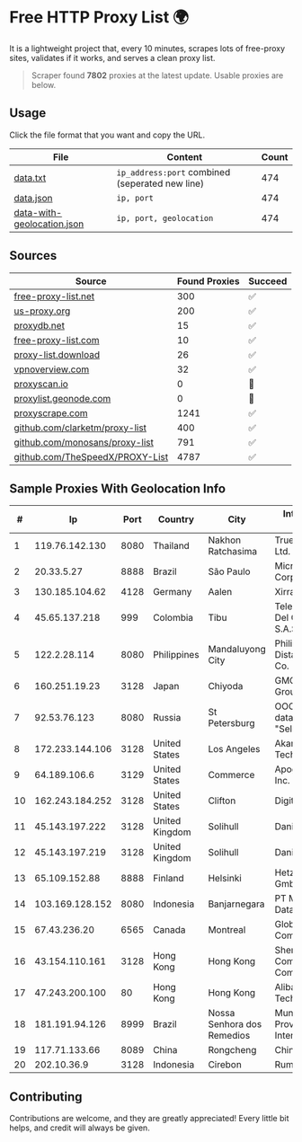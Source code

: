 
# Free HTTP Proxy List 🌍

It is a lightweight project that, every 10 minutes, scrapes lots of free-proxy sites, validates if it works, and serves a clean proxy list.


> Scraper found **7802** proxies at the latest update. Usable proxies are below.

## Usage

Click the file format that you want and copy the URL.


|File|Content|Count|
|----|-------|-----|
|[data.txt](https://raw.githubusercontent.com/themiralay/Proxy-List-World/master/data.txt)|`ip_address:port` combined (seperated new line)|474|
|[data.json](https://raw.githubusercontent.com/themiralay/Proxy-List-World/master/data.json)|`ip, port`|474|
|[data-with-geolocation.json](https://raw.githubusercontent.com/themiralay/Proxy-List-World/master/data-with-geolocation.json)|`ip, port, geolocation`|474|

## Sources

|Source|Found Proxies|Succeed|
|------|-------------|-------|
|[free-proxy-list.net](https://free-proxy-list.net)|300|✅|
|[us-proxy.org](https://www.us-proxy.org)|200|✅|
|[proxydb.net](http://proxydb.net)|15|✅|
|[free-proxy-list.com](https://free-proxy-list.com/?page=&port=&type%5B%5D=http&type%5B%5D=https&up_time=0&search=Search)|10|✅|
|[proxy-list.download](https://www.proxy-list.download/HTTP)|26|✅|
|[vpnoverview.com](https://vpnoverview.com/privacy/anonymous-browsing/free-proxy-servers)|32|✅|
|[proxyscan.io](https://www.proxyscan.io)|0|🚫|
|[proxylist.geonode.com](https://proxylist.geonode.com/api/proxy-list?limit=300&page=1&sort_by=lastChecked&sort_type=desc&protocols=http,https)|0|🚫|
|[proxyscrape.com](https://api.proxyscrape.com/v2/?request=displayproxies&protocol=http&timeout=10000&country=all&ssl=all&anonymity=all)|1241|✅|
|[github.com/clarketm/proxy-list](https://raw.githubusercontent.com/clarketm/proxy-list/master/proxy-list-raw.txt)|400|✅|
|[github.com/monosans/proxy-list](https://raw.githubusercontent.com/monosans/proxy-list/main/proxies/http.txt)|791|✅|
|[github.com/TheSpeedX/PROXY-List](https://raw.githubusercontent.com/TheSpeedX/PROXY-List/master/http.txt)|4787|✅|


## Sample Proxies With Geolocation Info

|#|Ip|Port|Country|City|Internet Service Provider|
|-|--|----|-------|----|-------------------------|
|1|119.76.142.130|8080|Thailand|Nakhon Ratchasima|True Internet Co., Ltd.|
|2|20.33.5.27|8888|Brazil|São Paulo|Microsoft Corporation|
|3|130.185.104.62|4128|Germany|Aalen|Xirra GmbH|
|4|45.65.137.218|999|Colombia|Tibu|Telecomunicaciones Del Catatumbo S.A.S|
|5|122.2.28.114|8080|Philippines|Mandaluyong City|Philippine Long Distance Telephone Co.|
|6|160.251.19.23|3128|Japan|Chiyoda|GMO Internet Group, Inc.|
|7|92.53.76.123|8080|Russia|St Petersburg|OOO "Network of data-centers "Selectel"|
|8|172.233.144.106|3128|United States|Los Angeles|Akamai Technologies, Inc.|
|9|64.189.106.6|3129|United States|Commerce|Apogee Telecom Inc.|
|10|162.243.184.252|3128|United States|Clifton|DigitalOcean, LLC|
|11|45.143.197.222|3128|United Kingdom|Solihull|Daniel Jackson|
|12|45.143.197.219|3128|United Kingdom|Solihull|Daniel Jackson|
|13|65.109.152.88|8888|Finland|Helsinki|Hetzner Online GmbH|
|14|103.169.128.152|8080|Indonesia|Banjarnegara|PT Media Akses Data|
|15|67.43.236.20|6565|Canada|Montreal|GloboTech Communications|
|16|43.154.110.161|3128|Hong Kong|Hong Kong|Shenzhen Tencent Computer Systems Company Limited|
|17|47.243.200.100|80|Hong Kong|Hong Kong|Alibaba (US) Technology Co., Ltd.|
|18|181.191.94.126|8999|Brazil|Nossa Senhora dos Remedios|Mundial NET Provedor De Internet|
|19|117.71.133.66|8089|China|Rongcheng|Chinanet|
|20|202.10.36.9|3128|Indonesia|Cirebon|Rumahweb|



## Contributing

Contributions are welcome, and they are greatly appreciated! Every
little bit helps, and credit will always be given.

